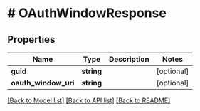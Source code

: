 # # OAuthWindowResponse

## Properties

Name | Type | Description | Notes
------------ | ------------- | ------------- | -------------
**guid** | **string** |  | [optional]
**oauth_window_uri** | **string** |  | [optional]

[[Back to Model list]](../../README.md#models) [[Back to API list]](../../README.md#endpoints) [[Back to README]](../../README.md)

